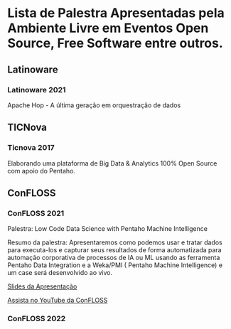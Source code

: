 # Lista de Palestra Apresentadas pela Ambiente Livre em Eventos Open Source, Free Software entre outros.


## Latinoware

### Latinoware 2021
Apache Hop - A última geração em orquestração de dados


## TICNova

### Ticnova 2017

Elaborando uma plataforma de Big Data & Analytics 100% Open Source com apoio do Pentaho.


## ConFLOSS

### ConFLOSS 2021
 
Palestra: Low Code Data Science with Pentaho Machine Intelligence

Resumo da palestra:
Apresentaremos como podemos usar e tratar dados para executa-los e capturar seus resultados de forma automatizada para automação corporativa de processos de IA ou ML usando as ferramenta Pentaho Data Integration e a Weka/PMI ( Pentaho Machine Intelligence) e um case será desenvolvido ao vivo.

[Slides da Apresentação](https://github.com/ambientelivre/labs/blob/main/talks/confloss/confloss_2021/low-code-data-science-with-pentaho-machine-intelligence.pdf)

[Assista no YouTube da ConFLOSS](https://www.youtube.com/watch?v=TcmHt171DP4&t=1299s)

### ConFLOSS 2022
